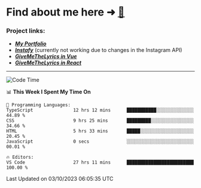 # Find about me here ➜ [🧑](https://pauabella.dev)

### Project links:
- ***[My Portfolio](https://pauabella.dev)***
- ***[Instafy](https://instafy.me)*** (currently not working due to changes in the Instagram API)
- ***[GiveMeTheLyrics in Vue](https://lyrics.pauabella.dev)***
- ***[GiveMeTheLyrics in React](https://pauabella.dev/GiveMeTheLyrics)***

---
<!--START_SECTION:waka-->
![Code Time](http://img.shields.io/badge/Code%20Time-2%2C513%20hrs%202%20mins-blue)

📊 **This Week I Spent My Time On** 

```text
💬 Programming Languages: 
TypeScript               12 hrs 12 mins      ███████████░░░░░░░░░░░░░░   44.89 % 
CSS                      9 hrs 25 mins       █████████░░░░░░░░░░░░░░░░   34.66 % 
HTML                     5 hrs 33 mins       █████░░░░░░░░░░░░░░░░░░░░   20.45 % 
JavaScript               0 secs              ░░░░░░░░░░░░░░░░░░░░░░░░░   00.01 % 

🔥 Editors: 
VS Code                  27 hrs 11 mins      █████████████████████████   100.00 % 
```


 Last Updated on 03/10/2023 06:05:35 UTC
<!--END_SECTION:waka-->
